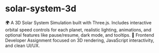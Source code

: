 # solar-system-3d
🌍 A 3D Solar System Simulation built with Three.js. Includes interactive orbital speed controls for each planet, realistic lighting, animations, and optional features like pause/resume, dark mode, and tooltips. 🎯 Frontend Developer Assignment focused on 3D rendering, JavaScript interactivity, and clean UI/UX.
